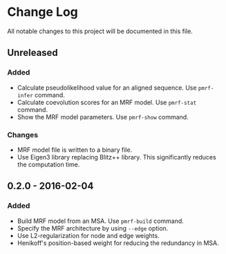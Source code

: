 # Change Log
All notable changes to this project will be documented in this file.


## Unreleased

### Added
- Calculate pseudolikelihood value for an aligned sequence. Use `pmrf-infer` command.
- Calculate coevolution scores for an MRF model. Use `pmrf-stat` command.
- Show the MRF model parameters. Use `pmrf-show` command.

### Changes
- MRF model file is written to a binary file.
- Use Eigen3 library replacing Blitz++ library. This significantly reduces the computation time.


## 0.2.0 - 2016-02-04

### Added
- Build MRF model from an MSA. Use `pmrf-build` command.
- Specify the MRF architecture by using `--edge` option.
- Use L2-regularization for node and edge weights.
- Henikoff's position-based weight for reducing the redundancy in MSA.
